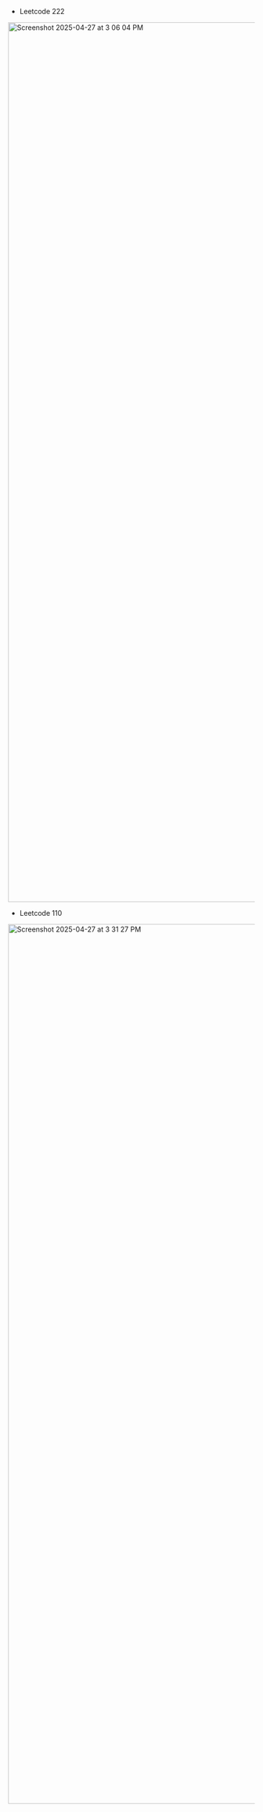 - Leetcode 222
<img width="1792" alt="Screenshot 2025-04-27 at 3 06 04 PM" src="https://github.com/user-attachments/assets/b5f8de2c-2fd3-44e8-a96b-bd5917525d5e" />

- Leetcode 110
<img width="1792" alt="Screenshot 2025-04-27 at 3 31 27 PM" src="https://github.com/user-attachments/assets/43ec5c04-62d4-4c30-a0e1-24ccb60463c5" />

